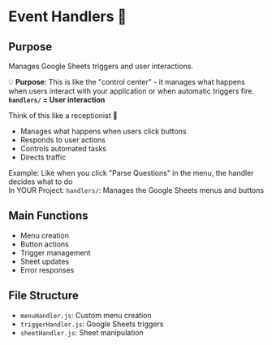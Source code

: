 # Event Handlers 🎯

## Purpose
Manages Google Sheets triggers and user interactions.

💡 **Purpose**: This is like the "control center" - it manages what happens when users interact with your application or when automatic triggers fire.
 **`handlers/` = User interaction**

Think of this like a receptionist 👋
- Manages what happens when users click buttons
- Responds to user actions
- Controls automated tasks
- Directs traffic

Example: Like when you click "Parse Questions" in the menu, the handler decides what to do  
In YOUR Project: `handlers/`: Manages the Google Sheets menus and buttons

## Main Functions
- Menu creation
- Button actions
- Trigger management
- Sheet updates
- Error responses

## File Structure
- `menuHandler.js`: Custom menu creation
- `triggerHandler.js`: Google Sheets triggers
- `sheetHandler.js`: Sheet manipulation
